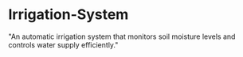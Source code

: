 # Irrigation-System
"An automatic irrigation system that monitors soil moisture levels and controls water supply efficiently."
